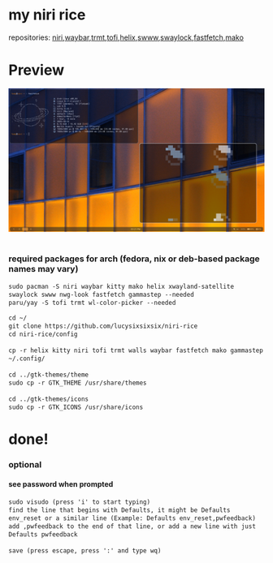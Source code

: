 # my niri rice
repositories: [niri](https://github.com/YaLTeR/niri),[waybar](https://github.com/Alexays/Waybar),[trmt](https://github.com/cenonym/trmt),[tofi](https://github.com/philj56/tofi),[helix](https://helix-editor.com/),[swww](https://github.com/LGFae/swww),[swaylock](https://github.com/swaywm/swaylock),[fastfetch](https://github.com/fastfetch-cli/fastfetch),[mako](https://github.com/emersion/mako)

# Preview
![alt text](https://raw.githubusercontent.com/lucysixsixsix/lucysixsixsix.github.io/refs/heads/main/images/rice.png "👀")
#

### required packages for arch (fedora, nix or deb-based package names may vary)
```
sudo pacman -S niri waybar kitty mako helix xwayland-satellite swaylock swww nwg-look fastfetch gammastep --needed
paru/yay -S tofi trmt wl-color-picker --needed
```

```
cd ~/
git clone https://github.com/lucysixsixsix/niri-rice
cd niri-rice/config

cp -r helix kitty niri tofi trmt walls waybar fastfetch mako gammastep ~/.config/

cd ../gtk-themes/theme
sudo cp -r GTK_THEME /usr/share/themes

cd ../gtk-themes/icons
sudo cp -r GTK_ICONS /usr/share/icons
```
# done!

### optional
#### see password when prompted
```
sudo visudo (press 'i' to start typing)
find the line that begins with Defaults, it might be Defaults env_reset or a similar line (Example: Defaults env_reset,pwfeedback)
add ,pwfeedback to the end of that line, or add a new line with just Defaults pwfeedback

save (press escape, press ':' and type wq)
```
